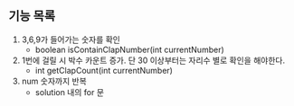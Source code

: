 ## 기능 목록
1. 3,6,9가 들어가는 숫자를 확인
    - boolean isContainClapNumber(int currentNumber)
2. 1번에 걸릴 시 박수 카운트 증가.
    단 30 이상부터는 자리수 별로 확인을 해야한다.
    - int getClapCount(int currentNumber)
3. num 숫자까지 반복
    - solution 내의 for 문
